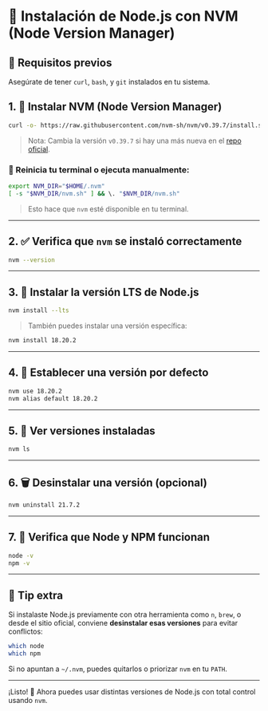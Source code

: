 # 🧠 Instalación de Node.js con NVM (Node Version Manager)

## 📌 Requisitos previos

Asegúrate de tener `curl`, `bash`, y `git` instalados en tu sistema.

## 1. 🔽 Instalar NVM (Node Version Manager)

```bash
curl -o- https://raw.githubusercontent.com/nvm-sh/nvm/v0.39.7/install.sh | bash
```

> Nota: Cambia la versión `v0.39.7` si hay una más nueva en el [repo oficial](https://github.com/nvm-sh/nvm).

### 🔁 Reinicia tu terminal o ejecuta manualmente:

```bash
export NVM_DIR="$HOME/.nvm"
[ -s "$NVM_DIR/nvm.sh" ] && \. "$NVM_DIR/nvm.sh"
```

> Esto hace que `nvm` esté disponible en tu terminal.

---

## 2. ✅ Verifica que `nvm` se instaló correctamente

```bash
nvm --version
```

---

## 3. 📅 Instalar la versión LTS de Node.js

```bash
nvm install --lts
```

> También puedes instalar una versión específica:

```bash
nvm install 18.20.2
```

---

## 4. 📌 Establecer una versión por defecto

```bash
nvm use 18.20.2
nvm alias default 18.20.2
```

---

## 5. 🧼 Ver versiones instaladas

```bash
nvm ls
```

---

## 6. 🗑️ Desinstalar una versión (opcional)

```bash
nvm uninstall 21.7.2
```

---

## 7. 🧪 Verifica que Node y NPM funcionan

```bash
node -v
npm -v
```

---

## 🧠 Tip extra

Si instalaste Node.js previamente con otra herramienta como `n`, `brew`, o desde el sitio oficial, conviene **desinstalar esas versiones** para evitar conflictos:

```bash
which node
which npm
```

Si no apuntan a `~/.nvm`, puedes quitarlos o priorizar `nvm` en tu `PATH`.

---

¡Listo! 🚀 Ahora puedes usar distintas versiones de Node.js con total control usando `nvm`.
